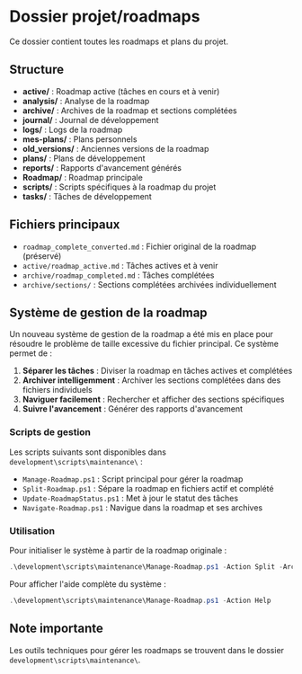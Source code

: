 # Dossier projet/roadmaps

Ce dossier contient toutes les roadmaps et plans du projet.

## Structure

- **active/** : Roadmap active (tâches en cours et à venir)
- **analysis/** : Analyse de la roadmap
- **archive/** : Archives de la roadmap et sections complétées
- **journal/** : Journal de développement
- **logs/** : Logs de la roadmap
- **mes-plans/** : Plans personnels
- **old_versions/** : Anciennes versions de la roadmap
- **plans/** : Plans de développement
- **reports/** : Rapports d'avancement générés
- **Roadmap/** : Roadmap principale
- **scripts/** : Scripts spécifiques à la roadmap du projet
- **tasks/** : Tâches de développement

## Fichiers principaux

- `roadmap_complete_converted.md` : Fichier original de la roadmap (préservé)
- `active/roadmap_active.md` : Tâches actives et à venir
- `archive/roadmap_completed.md` : Tâches complétées
- `archive/sections/` : Sections complétées archivées individuellement

## Système de gestion de la roadmap

Un nouveau système de gestion de la roadmap a été mis en place pour résoudre le problème de taille excessive du fichier principal. Ce système permet de :

1. **Séparer les tâches** : Diviser la roadmap en tâches actives et complétées
2. **Archiver intelligemment** : Archiver les sections complétées dans des fichiers individuels
3. **Naviguer facilement** : Rechercher et afficher des sections spécifiques
4. **Suivre l'avancement** : Générer des rapports d'avancement

### Scripts de gestion

Les scripts suivants sont disponibles dans `development\scripts\maintenance\` :

- `Manage-Roadmap.ps1` : Script principal pour gérer la roadmap
- `Split-Roadmap.ps1` : Sépare la roadmap en fichiers actif et complété
- `Update-RoadmapStatus.ps1` : Met à jour le statut des tâches
- `Navigate-Roadmap.ps1` : Navigue dans la roadmap et ses archives

### Utilisation

Pour initialiser le système à partir de la roadmap originale :

```powershell
.\development\scripts\maintenance\Manage-Roadmap.ps1 -Action Split -ArchiveSections -Force
```

Pour afficher l'aide complète du système :

```powershell
.\development\scripts\maintenance\Manage-Roadmap.ps1 -Action Help
```

## Note importante

Les outils techniques pour gérer les roadmaps se trouvent dans le dossier `development\scripts\maintenance\`.
